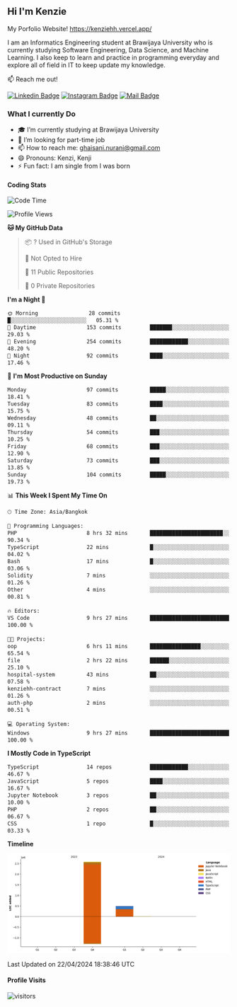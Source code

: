 ## Hi I'm Kenzie

My Porfolio Website!
https://kenziehh.vercel.app/

I am an Informatics Engineering student at Brawijaya University who is currently studying Software Engineering, Data Science, and Machine Learning. I also keep to learn and practice in programming everyday and explore all of field in IT to keep update my knowledge.

:mailbox: Reach me out!

[![Linkedin Badge](https://img.shields.io/badge/-Kenzie_Taqiyassar-0e76a8?style=flat&labelColor=0e76a8&logo=linkedin&logoColor=white)](https://www.linkedin.com/in/kenzie-taqiyassar-37458b1aa/) 
[![Instagram Badge](https://img.shields.io/badge/-@__kenziehh_-e84393?style=flat&labelColor=e84393&logo=instagram&logoColor=white)](https://www.instagram.com/_kenziehh/) 
[![Mail Badge](https://img.shields.io/badge/-ghaisani.nurani-c0392b?style=flat&labelColor=c0392b&logo=gmail&logoColor=white)](mailto:ghaisani.nurani@gmail.com)

### What I currently Do

- 🎓 I’m currently studying at Brawijaya University
- 💼 I’m looking for part-time job
- 📫 How to reach me: ghaisani.nurani@gmail.com
- 😄 Pronouns: Kenzi, Kenji
- ⚡ Fun fact: I am single from I was born

#### Coding Stats
<!--START_SECTION:waka-->
![Code Time](http://img.shields.io/badge/Code%20Time-300%20hrs%2051%20mins-blue)

![Profile Views](http://img.shields.io/badge/Profile%20Views-0-blue)

**🐱 My GitHub Data** 

> 📦 ? Used in GitHub's Storage 
 > 
> 🚫 Not Opted to Hire
 > 
> 📜 11 Public Repositories 
 > 
> 🔑 0 Private Repositories 
 > 
**I'm a Night 🦉** 

```text
🌞 Morning                28 commits          █░░░░░░░░░░░░░░░░░░░░░░░░   05.31 % 
🌆 Daytime                153 commits         ███████░░░░░░░░░░░░░░░░░░   29.03 % 
🌃 Evening                254 commits         ████████████░░░░░░░░░░░░░   48.20 % 
🌙 Night                  92 commits          ████░░░░░░░░░░░░░░░░░░░░░   17.46 % 
```
📅 **I'm Most Productive on Sunday** 

```text
Monday                   97 commits          █████░░░░░░░░░░░░░░░░░░░░   18.41 % 
Tuesday                  83 commits          ████░░░░░░░░░░░░░░░░░░░░░   15.75 % 
Wednesday                48 commits          ██░░░░░░░░░░░░░░░░░░░░░░░   09.11 % 
Thursday                 54 commits          ███░░░░░░░░░░░░░░░░░░░░░░   10.25 % 
Friday                   68 commits          ███░░░░░░░░░░░░░░░░░░░░░░   12.90 % 
Saturday                 73 commits          ███░░░░░░░░░░░░░░░░░░░░░░   13.85 % 
Sunday                   104 commits         █████░░░░░░░░░░░░░░░░░░░░   19.73 % 
```


📊 **This Week I Spent My Time On** 

```text
🕑︎ Time Zone: Asia/Bangkok

💬 Programming Languages: 
PHP                      8 hrs 32 mins       ███████████████████████░░   90.34 % 
TypeScript               22 mins             █░░░░░░░░░░░░░░░░░░░░░░░░   04.02 % 
Bash                     17 mins             █░░░░░░░░░░░░░░░░░░░░░░░░   03.06 % 
Solidity                 7 mins              ░░░░░░░░░░░░░░░░░░░░░░░░░   01.26 % 
Other                    4 mins              ░░░░░░░░░░░░░░░░░░░░░░░░░   00.81 % 

🔥 Editors: 
VS Code                  9 hrs 27 mins       █████████████████████████   100.00 % 

🐱‍💻 Projects: 
oop                      6 hrs 11 mins       ████████████████░░░░░░░░░   65.54 % 
file                     2 hrs 22 mins       ██████░░░░░░░░░░░░░░░░░░░   25.10 % 
hospital-system          43 mins             ██░░░░░░░░░░░░░░░░░░░░░░░   07.58 % 
kenziehh-contract        7 mins              ░░░░░░░░░░░░░░░░░░░░░░░░░   01.26 % 
auth-php                 2 mins              ░░░░░░░░░░░░░░░░░░░░░░░░░   00.51 % 

💻 Operating System: 
Windows                  9 hrs 27 mins       █████████████████████████   100.00 % 
```

**I Mostly Code in TypeScript** 

```text
TypeScript               14 repos            ████████████░░░░░░░░░░░░░   46.67 % 
JavaScript               5 repos             ████░░░░░░░░░░░░░░░░░░░░░   16.67 % 
Jupyter Notebook         3 repos             ██░░░░░░░░░░░░░░░░░░░░░░░   10.00 % 
PHP                      2 repos             ██░░░░░░░░░░░░░░░░░░░░░░░   06.67 % 
CSS                      1 repo              █░░░░░░░░░░░░░░░░░░░░░░░░   03.33 % 
```



**Timeline**

![Lines of Code chart](https://raw.githubusercontent.com/kenziehh/kenziehh/master/assets/bar_graph.png)


 Last Updated on 22/04/2024 18:38:46 UTC
<!--END_SECTION:waka-->


#### Profile Visits

![visitors](https://visitor-badge.glitch.me/badge?page_id=kenziehh.kenziehh)





